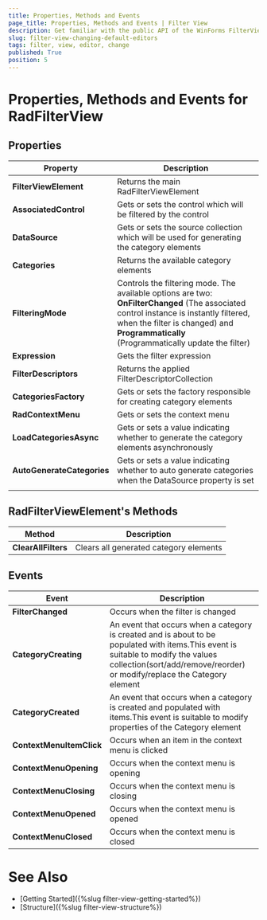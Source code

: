 ```yaml
---
title: Properties, Methods and Events
page_title: Properties, Methods and Events | Filter View
description: Get familiar with the public API of the WinForms FilterView control.  
slug: filter-view-changing-default-editors
tags: filter, view, editor, change
published: True
position: 5  
---
```


# Properties, Methods and Events for RadFilterView

## Properties

|Property|Description|
|----|----|
|**FilterViewElement**|Returns the main RadFilterViewElement|
|**AssociatedControl**|Gets or sets the control which will be filtered by the control|
|**DataSource**|Gets or sets the source collection which will be used for generating the category elements|
|**Categories**|Returns the available category elements|
|**FilteringMode**|Controls the filtering mode. The available options are two: **OnFilterChanged** (The associated control instance is instantly filtered, when the filter is changed) and **Programmatically** (Programmatically update the filter)|
|**Expression**|Gets the filter expression|
|**FilterDescriptors**|Returns the applied FilterDescriptorCollection|
|**CategoriesFactory**|Gets or sets the factory responsible for creating category elements|
|**RadContextMenu**|Gets or sets the context menu|
|**LoadCategoriesAsync**|Gets or sets a value indicating whether to generate the category elements asynchronously|
|**AutoGenerateCategories**|Gets or sets a value indicating whether to auto generate categories when the DataSource property is set|
|||

## RadFilterViewElement's Methods

|Method|Description|
|----|----|
|**ClearAllFilters**|Clears all generated category elements|

## Events

|Event|Description|
|----|----|
|**FilterChanged**|Occurs when the filter is changed|
|**CategoryCreating**|An event that occurs when a category is created and is about to be populated with items.This event is suitable to modify the values collection(sort/add/remove/reorder) or modify/replace the Category element|
|**CategoryCreated**|An event that occurs when a category is created and populated with items.This event is suitable to modify properties of the Category element|
|**ContextMenuItemClick**|Occurs when an item in the context menu is clicked|
|**ContextMenuOpening**|Occurs when the context menu is opening|
|**ContextMenuClosing**|Occurs when the context menu is closing|
|**ContextMenuOpened**|Occurs when the context menu is opened|
|**ContextMenuClosed**|Occurs when the context menu is closed|
 
# See Also

* [Getting Started]({%slug filter-view-getting-started%})
* [Structure]({%slug filter-view-structure%})
 
        
